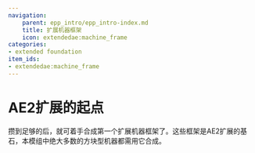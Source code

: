 ```yaml
---
navigation:
    parent: epp_intro/epp_intro-index.md
    title: 扩展机器框架
    icon: extendedae:machine_frame
categories:
- extended foundation
item_ids:
- extendedae:machine_frame
---
```


# AE2扩展的起点

<Row>
<BlockImage id="extendedae:machine_frame" scale="8"></BlockImage>
</Row>

攒到足够的<ItemLink id="extendedae:entro_crystal" />后，就可着手合成第一个扩展机器框架了。这些框架是AE2扩展的基石，本模组中绝大多数的方块型机器都需用它合成。
